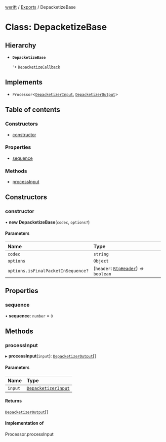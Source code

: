 [werift](../README.md) / [Exports](../modules.md) / DepacketizeBase

# Class: DepacketizeBase

## Hierarchy

- **`DepacketizeBase`**

  ↳ [`DepacketizeCallback`](DepacketizeCallback.md)

## Implements

- `Processor`<[`DepacketizerInput`](../modules.md#depacketizerinput), [`DepacketizerOutput`](../interfaces/DepacketizerOutput.md)\>

## Table of contents

### Constructors

- [constructor](DepacketizeBase.md#constructor)

### Properties

- [sequence](DepacketizeBase.md#sequence)

### Methods

- [processInput](DepacketizeBase.md#processinput)

## Constructors

### constructor

• **new DepacketizeBase**(`codec`, `options?`)

#### Parameters

| Name | Type |
| :------ | :------ |
| `codec` | `string` |
| `options` | `Object` |
| `options.isFinalPacketInSequence?` | (`header`: [`RtpHeader`](RtpHeader.md)) => `boolean` |

## Properties

### sequence

• **sequence**: `number` = `0`

## Methods

### processInput

▸ **processInput**(`input`): [`DepacketizerOutput`](../interfaces/DepacketizerOutput.md)[]

#### Parameters

| Name | Type |
| :------ | :------ |
| `input` | [`DepacketizerInput`](../modules.md#depacketizerinput) |

#### Returns

[`DepacketizerOutput`](../interfaces/DepacketizerOutput.md)[]

#### Implementation of

Processor.processInput
